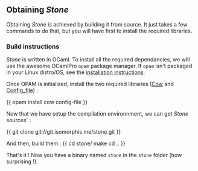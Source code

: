 ## Obtaining *Stone*

Obtaining *Stone* is achieved by building it from source. It just
takes a few commands to do that, but you will have first to install
the required libraries.

### Build instructions

*Stone* is written in OCaml. To install all the required dependancies,
 we will use the awesome OCamlPro `opam` package manager. If `opam`
 isn't packaged in your Linux distro/OS, see the
 [installation instructions](http://opam.ocamlpro.com/doc/Advanced_Install.html).

Once OPAM is initialized, install the two required libraries
 ([Cow](https://github.com/mirage/ocaml-cow) and
 [Config_file](http://config-file.forge.ocamlcore.org/)) :
 
 {{
     opam install cow config-file
 }}

Now that we have setup the compilation environnment, we can get
*Stone* sources' :

{{
    git clone git://git.isomorphis.me/stone.git
}}

And then, build them : 
{{
    cd stone/
    make
    cd ..
}}

That's it ! Now you have a binary named `stone` in the `stone` folder
(how surprising !).
